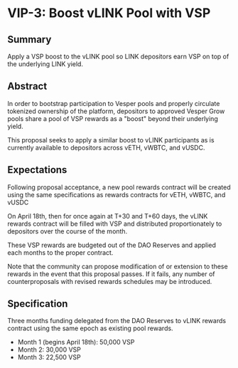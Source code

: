 # VIP-3: Boost vLINK Pool with VSP

## Summary
Apply a VSP boost to the vLINK pool so LINK depositors earn VSP on top of the underlying LINK yield.

## Abstract
In order to bootstrap participation to Vesper pools and properly circulate tokenized ownership of the platform, depositors to approved Vesper Grow pools share a pool of VSP rewards as a "boost" beyond their underlying yield. 

This proposal seeks to apply a similar boost to vLINK participants as is currently available to depositors across vETH, vWBTC, and vUSDC.

## Expectations
Following proposal acceptance, a new pool rewards contract will be created using the same specifications as rewards contracts for vETH, vWBTC, and vUSDC

On April 18th, then for once again at T+30 and T+60 days, the vLINK rewards contract will be filled with VSP and distributed proportionately to depositors over the course of the month.

These VSP rewards are budgeted out of the DAO Reserves and applied each months to the proper contract.

Note that the community can propose modification of or extension to these rewards in the event that this proposal passes. If it fails, any number of counterproposals with revised rewards schedules may be introduced.

## Specification
Three months funding delegated from the DAO Reserves to vLINK rewards contract using the same epoch as existing pool rewards.

* Month 1 (begins April 18th): 50,000 VSP
* Month 2: 30,000 VSP
* Month 3: 22,500 VSP
